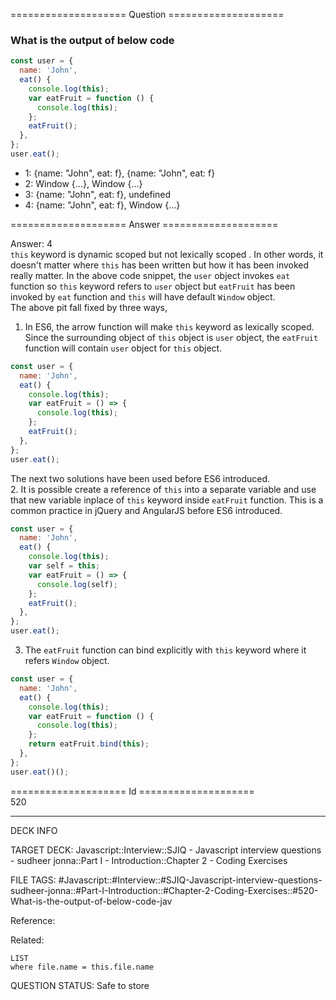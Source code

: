 ==================== Question ====================  

### What is the output of below code

```javascript
const user = {
  name: 'John',
  eat() {
    console.log(this);
    var eatFruit = function () {
      console.log(this);
    };
    eatFruit();
  },
};
user.eat();
```

- 1: {name: "John", eat: f}, {name: "John", eat: f}
- 2: Window {...}, Window {...}
- 3: {name: "John", eat: f}, undefined
- 4: {name: "John", eat: f}, Window {...}  

==================== Answer ====================  

Answer: 4  
`this` keyword is dynamic scoped but not lexically scoped . In other words, it
doesn't matter where `this` has been written but how it has been invoked really
matter. In the above code snippet, the `user` object invokes `eat` function so
`this` keyword refers to `user` object but `eatFruit` has been invoked by `eat`
function and `this` will have default `Window` object.  
The above pit fall fixed by three ways,

1. In ES6, the arrow function will make `this` keyword as lexically scoped.
   Since the surrounding object of `this` object is `user` object, the
   `eatFruit` function will contain `user` object for `this` object.

```javascript
const user = {
  name: 'John',
  eat() {
    console.log(this);
    var eatFruit = () => {
      console.log(this);
    };
    eatFruit();
  },
};
user.eat();
```

The next two solutions have been used before ES6 introduced.  
2. It is possible create a reference of `this` into a separate variable and use
that new variable inplace of `this` keyword inside `eatFruit` function. This is
a common practice in jQuery and AngularJS before ES6 introduced.

```javascript
const user = {
  name: 'John',
  eat() {
    console.log(this);
    var self = this;
    var eatFruit = () => {
      console.log(self);
    };
    eatFruit();
  },
};
user.eat();
```

3. The `eatFruit` function can bind explicitly with `this` keyword where it
   refers `Window` object.

```javascript
const user = {
  name: 'John',
  eat() {
    console.log(this);
    var eatFruit = function () {
      console.log(this);
    };
    return eatFruit.bind(this);
  },
};
user.eat()();
```

==================== Id ====================  
520
<!--ID: 1707879783810-->

---

DECK INFO

TARGET DECK: Javascript::Interview::SJIQ - Javascript interview questions - sudheer jonna::Part I - Introduction::Chapter 2 - Coding Exercises

FILE TAGS: #Javascript::#Interview::#SJIQ-Javascript-interview-questions-sudheer-jonna::#Part-I-Introduction::#Chapter-2-Coding-Exercises::#520-What-is-the-output-of-below-code-jav

Reference:

Related:

```dataview
LIST
where file.name = this.file.name
```
QUESTION STATUS: Safe to store
